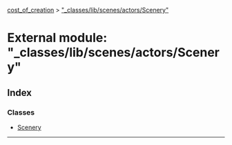 [cost_of_creation](../README.md) > ["_classes/lib/scenes/actors/Scenery"](../modules/__classes_lib_scenes_actors_scenery_.md)



# External module: "_classes/lib/scenes/actors/Scenery"

## Index

### Classes

* [Scenery](../classes/__classes_lib_scenes_actors_scenery_.scenery.md)



---
